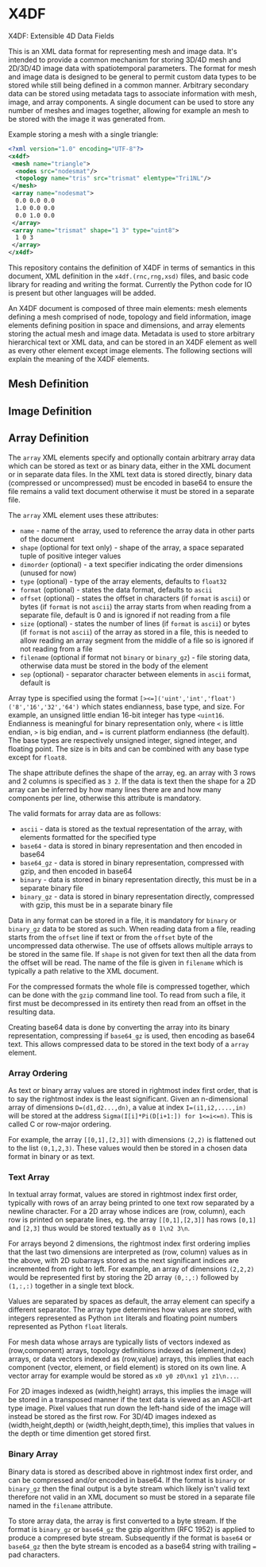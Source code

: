 # X4DF
X4DF: Extensible 4D Data Fields

This is an XML data format for representing mesh and image data. It's intended to provide a common mechanism for storing
3D/4D mesh and 2D/3D/4D image data with spatiotemporal parameters. The format for mesh and image data is designed to be 
general to permit custom data types to be stored while still being defined in a common manner. Arbitrary secondary data
can be stored using metadata tags to associate information with mesh, image, and array components. A single document can
be used to store any number of meshes and images together, allowing for example an mesh to be stored with the image it was
generated from. 

Example storing a mesh with a single triangle:

```xml
<?xml version="1.0" encoding="UTF-8"?>
<x4df>
 <mesh name="triangle">
  <nodes src="nodesmat"/> 
  <topology name="tris" src="trismat" elemtype="Tri1NL"/> 
 </mesh>
 <array name="nodesmat"> 
  0.0 0.0 0.0 
  1.0 0.0 0.0
  0.0 1.0 0.0
 </array>
 <array name="trismat" shape="1 3" type="uint8">
  1 0 3
 </array>
</x4df>
```

This repository contains the definition of X4DF in terms of semantics in this document, XML definition in the
`x4df.(rnc,rng,xsd)` files, and basic code library for reading and writing the format. Currently the Python code for IO
is present but other languages will be added.

An X4DF document is composed of three main elements: mesh elements defining a mesh comprised of node, topology and field 
information, image elements defining position in space and dimensions, and array elements storing the actual mesh and image
data. Metadata is used to store arbitrary hierarchical text or XML data, and can be stored in an X4DF element as well as 
every other element except image elements. The following sections will explain the meaning of the X4DF elements.

## Mesh Definition

## Image Definition

## Array Definition

The `array` XML elements specify and optionally contain arbitrary array data which can be stored as text or as binary data, either 
in the XML document or in separate data files. In the XML text data is stored directly, binary data (compressed or 
uncompressed) must be encoded in base64 to ensure the file remains a valid text document otherwise it must be stored in 
a separate file. 

The `array` XML element uses these attributes:
 * `name` - name of the array, used to reference the array data in other parts of the document
 * `shape` (optional for text only) - shape of the array, a space separated tuple of positive integer values
 * `dimorder` (optional) - a text specifier indicating the order dimensions (unused for now)
 * `type` (optional) - type of the array elements, defaults to `float32`
 * `format` (optional) - states the data format, defaults to `ascii`
 * `offset` (optional) - states the offset in characters (if `format` is `ascii`) or bytes (if `format` is not `ascii`) 
   the array starts from when reading from a separate file, default is 0 and is ignored if not reading from a file
 * `size` (optional) - states the number of lines (if `format` is `ascii`) or bytes (if `format` is not `ascii`) of the array
   as stored in a file, this is needed to allow reading an array segment from the middle of a file so is ignored if not reading from a file
 * `filename` (optional if format not `binary` or `binary_gz`) - file storing data, otherwise data must be stored in the body of the element
 * `sep` (optional) - separator character between elements in `ascii` format, default is ` `

Array type is specified using the format `[><=]('uint','int','float')('8','16','32','64')` which states endianness, base
type, and size. For example, an unsigned little endian 16-bit integer has type `<uint16`. Endianness is meaningful for binary
representation only, where `<` is little endian, `>` is big endian, and `=` is current platform endianness (the default).
The base types are respectively unsigned integer, signed integer, and floating point. The size is in bits and can be 
combined with any base type except for `float8`.

The shape attribute defines the shape of the array, eg. an array with 3 rows and 2 columns is specified as `3 2`. If the
data is text then the shape for a 2D array can be inferred by how many lines there are and how many components per line,
otherwise this attribute is mandatory.

The valid formats for array data are as follows:
 * `ascii` - data is stored as the textual representation of the array, with elements formatted for the specified type 
 * `base64` - data is stored in binary representation and then encoded in base64
 * `base64_gz` - data is stored in binary representation, compressed with gzip, and then encoded in base64
 * `binary` - data is stored in binary representation directly, this must be in a separate binary file 
 * `binary_gz` - data is stored in binary representation directly, compressed with gzip, this must be in a separate binary file 

Data in any format can be stored in a file, it is mandatory for `binary` or `binary_gz` data to be stored as such. When 
reading data from a file, reading starts from the `offset` line if text or from the `offset` byte of the uncompressed data
otherwise. The use of offsets allows multiple arrays to be stored in the same file. If `shape` is not given for text then 
all the data from the offset will be read. The name of the file is given in `filename` which is typically a path relative 
to the XML document. 

For the compressed formats the whole file is compressed together, which can be done with the `gzip` command line tool. 
To read from such a file, it first must be decompressed in its entirety then read from an offset in the resulting data.

Creating base64 data is done by converting the array into its binary representation, compressing if `base64_gz` is used,
then encoding as base64 text. This allows compressed data to be stored in the text body of a `array` element.

### Array Ordering

As text or binary array values are stored in rightmost index first order, that is to say the rightmost index is the least
significant. 
Given an n-dimensional  array of dimensions `D=(d1,d2...,dn)`, a value at index `I=(i1,i2,....,in)` will be stored at the 
address `Sigma(I[i]*Pi(D[i+1:]) for 1<=i<=n)`. This is called C or row-major ordering.

For example, the array `[[0,1],[2,3]]` with dimensions `(2,2)` is flattened out to the list `(0,1,2,3)`. These
values would then be stored in a chosen data format in binary or as text. 

### Text Array

In textual array format, values are stored in rightmost index first order, typically with rows of an array being printed
to one text row separated by a newline character. For a 2D array whose indices are (row, column), each row is printed on 
separate lines, eg. the array `[[0,1],[2,3]]` has rows `[0,1]` and `[2,3]` thus would be stored textually as `0 1\n2 3\n`.

For arrays beyond 2 dimensions, the rightmost index first ordering implies that the last two dimensions are interpreted as
(row, column) values as in the above, with 2D subarrays stored as the next significant indices are incremented from right
to left. For example, an array of dimensions `(2,2,2)` would be represented first by storing the 2D array `(0,:,:)` 
followed by `(1,:,:)` together in a single text block.  

Values are separated by spaces as default, the array element can specify a different separator. The array type determines
how values are stored, with integers represented as Python `int` literals and floating point numbers represented as
Python `float` literals. 

For mesh data whose arrays are typically lists of vectors indexed as (row,component) arrays, topology definitions indexed
as (element,index) arrays, or data vectors indexed as (row,value) arrays, this implies that each component (vector, element,
or field element) is stored on its own line. A vector array for example would be stored as `x0 y0 z0\nx1 y1 z1\n...`.

For 2D images indexed as (width,height) arrays, this implies the image will be stored in a transposed manner if the text
data is viewed as an ASCII-art type image. Pixel values that run down the left-hand side of the image will instead be
stored as the first row. For 3D/4D images indexed as (width,height,depth) or (width,height,depth,time), this implies that
values in the depth or time dimention get stored first.

### Binary Array

Binary data is stored as described above in rightmost index first order, and can be compressed and/or encoded in base64.
If the format is `binary` or `binary_gz` then the final output is a byte stream which likely isn't valid text therefore
not valid in an XML document so must be stored in a separate file named in the `filename` attribute. 

To store array data, the array is first converted to a byte stream. If the format is `binary_gz` or `base64_gz` the gzip 
algorithm (RFC 1952) is applied to produce a compresed byte stream. Subsequently if the format is `base64` or `base64_gz`
then the byte stream is encoded as a base64 string with trailing `=` pad characters. 

